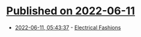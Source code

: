 # [Published on 2022-06-11](index.md)

* [2022-06-11, 05:43:37](https://news.ycombinator.com/item?id=31702255) - [Electrical Fashions](https://daily.jstor.org/electrical-fashions/)
